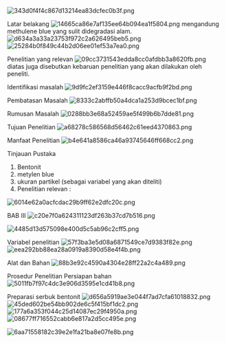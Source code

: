 ![343d0f4f4c867d13214ea83dcfec0b3f.png](../../../../_resources/343d0f4f4c867d13214ea83dcfec0b3f.png)

Latar belakang
![14665ca86e7af135ee64b094ea1f5804.png](../../../../_resources/14665ca86e7af135ee64b094ea1f5804.png)
mengandung methulene blue yang sulit didegradasi alam. 
![d634a3a33a23753f972c2a626495beb5.png](../../../../_resources/d634a3a33a23753f972c2a626495beb5.png)
![25284b0f849c44b2d06ee01ef53a7ea0.png](../../../../_resources/25284b0f849c44b2d06ee01ef53a7ea0.png)

Penelitian yang relevan
![09cc3731543edda8cc0afdbb3a8620fb.png](../../../../_resources/09cc3731543edda8cc0afdbb3a8620fb.png)
diatas juga disebutkan kebaruan penelitian yang akan dilakukan oleh peneliti.  

Identifikasi masalah
![9d9fc2ef3159e446f8cacc9acfb9f2bd.png](../../../../_resources/9d9fc2ef3159e446f8cacc9acfb9f2bd.png)	

Pembatasan Masalah
![8333c2abffb50a4dca1a253d9bcec1bf.png](../../../../_resources/8333c2abffb50a4dca1a253d9bcec1bf.png)

Rumusan Masalah
![0288bb3e68a52459ae5f499b6b7dde81.png](../../../../_resources/0288bb3e68a52459ae5f499b6b7dde81.png)

Tujuan Penelitian
![a68278c586568d56462c61eed4370863.png](../../../../_resources/a68278c586568d56462c61eed4370863.png)

Manfaat Penelitian
![b4e641a8586ca46a93745646ff668cc2.png](../../../../_resources/b4e641a8586ca46a93745646ff668cc2.png)

Tinjauan Pustaka
1. Bentonit
2. metylen blue
3. ukuran partikel (sebagai variabel yang akan diteliti)
4. Penelitian relevan :

![6014e62a0acfcdac29b9ff62e2dfc20c.png](../../../../_resources/6014e62a0acfcdac29b9ff62e2dfc20c.png)

BAB III
![c20e7f0a624311123df263b37cd7b516.png](../../../../_resources/c20e7f0a624311123df263b37cd7b516.png)

![4485d13d575098e400d5c5ab96c2cff5.png](../../../../_resources/4485d13d575098e400d5c5ab96c2cff5.png)

Variabel penelitian
![57f3ba3e5d08a6871549ce7d9383f82e.png](../../../../_resources/57f3ba3e5d08a6871549ce7d9383f82e.png)
![eea292bb88ea28a0919a8390d58e4f4b.png](../../../../_resources/eea292bb88ea28a0919a8390d58e4f4b.png)

Alat dan Bahan
![88b3e92c4590a4304e28ff22a2c4a489.png](../../../../_resources/88b3e92c4590a4304e28ff22a2c4a489.png)

Prosedur Penelitian
Persiapan bahan
![5011fb7f97c4dc3e906d3595e1cd41b8.png](../../../../_resources/5011fb7f97c4dc3e906d3595e1cd41b8.png)

Preparasi serbuk bentonit
![d656a5919ae3e044f7ad7cfa61018832.png](../../../../_resources/d656a5919ae3e044f7ad7cfa61018832.png)
![45ded602be54bb902de6c5f415bf1dc2.png](../../../../_resources/45ded602be54bb902de6c5f415bf1dc2.png)
![177a6a353f044c25d14087ec29f4950a.png](../../../../_resources/177a6a353f044c25d14087ec29f4950a.png)
![08677ff716552cabb6e817a2d5cc495e.png](../../../../_resources/08677ff716552cabb6e817a2d5cc495e.png)

![6aa71558182c39e2e1fa21ba8e07fe8b.png](../../../../_resources/6aa71558182c39e2e1fa21ba8e07fe8b.png)